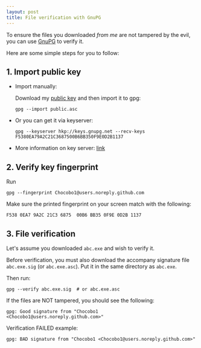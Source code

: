 ```yaml
---
layout: post
title: File verification with GnuPG
---
```


To ensure the files you downloaded *from me* are not tampered by the evil, you can use [GnuPG](https://www.gnupg.org/) to verify it.

Here are some simple steps for you to follow:

## 1. Import public key

* Import manually:

  Download my [public key](../public.asc) and then import it to gpg:
  ```shell
  gpg --import public.asc
  ```

* Or you can get it via keyserver:
  ```shell
  gpg --keyserver hkp://keys.gnupg.net --recv-keys F5380EA79A2C21C3687500B6BB350F9E0D2B1137
  ```

* More information on key server: [link](https://pgp.mit.edu/pks/lookup?op=vindex&search=0xBB350F9E0D2B1137)

## 2. Verify key fingerprint

Run
```shell
gpg --fingerprint Chocobo1@users.noreply.github.com
```

Make sure the printed fingerprint on your screen match with the following:
```shell
F538 0EA7 9A2C 21C3 6875  00B6 BB35 0F9E 0D2B 1137
```


## 3. File verification

Let's assume you downloaded `abc.exe` and wish to verify it.

Before verification, you must also download the accompany signature file `abc.exe.sig` (or `abc.exe.asc`).
Put it in the same directory as `abc.exe`.

Then run:
```shell
gpg --verify abc.exe.sig  # or abc.exe.asc
```

If the files are NOT tampered, you should see the following:
```text
gpg: Good signature from "Chocobo1 <Chocobo1@users.noreply.github.com>"
```

Verification FAILED example:
```text
gpg: BAD signature from "Chocobo1 <Chocobo1@users.noreply.github.com>"
```
